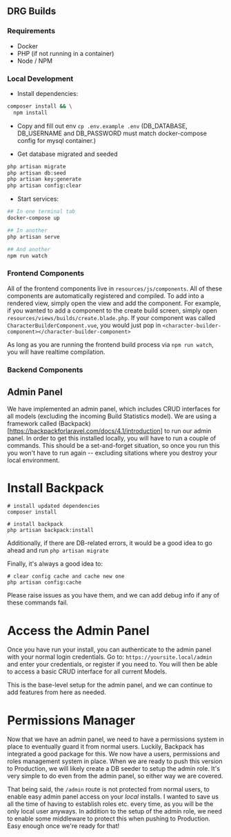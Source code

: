 
## DRG Builds

### Requirements

- Docker
- PHP (if not running in a container)
- Node / NPM

### Local Development

- Install dependencies: 

```bash
composer install && \
  npm install
```

- Copy and fill out env `cp .env.example .env` (DB_DATABASE, DB_USERNAME and DB_PASSWORD must match docker-compose config for mysql container.)

- Get database migrated and seeded

```bash
php artisan migrate
php artisan db:seed
php artisan key:generate
php artisan config:clear
```

- Start services:

```bash
## In one terminal tab
docker-compose up

## In another
php artisan serve

## And another
npm run watch
```

### Frontend Components

All of the frontend components live in `resources/js/components`. All of these components are automatically
registered and compiled. To add into a rendered view, simply open the view and add the component. For example, if
you wanted to add a component to the create build screen, simply open `resources/views/builds/create.blade.php`. If
your component was called `CharacterBuilderComponent.vue`, you would just pop in
`<character-builder-component></character-builder-component>`

As long as you are running the frontend build process via `npm run watch`, you will have realtime compilation.

### Backend Components

## Admin Panel
We have implemented an admin panel, which includes CRUD interfaces for all models (excluding the incoming Build Statistics model). We are using a framework called (Backpack)[https://backpackforlaravel.com/docs/4.1/introduction] to run our admin panel. In order to get this installed locally, you will have to run a couple of commands. This should be a set-and-forget situation, so once you run this you won't have to run again -- excluding sitations where you destroy your local environment.

# Install Backpack

```
# install updated dependencies
composer install

# install backpack
php artisan backpack:install
```

Additionally, if there are DB-related errors, it would be a good idea to go ahead and run `php artisan migrate`

Finally, it's always a good idea to:
```
# clear config cache and cache new one
php artisan config:cache
```


Please raise issues as you have them, and we can add debug info if any of these commands fail.

# Access the Admin Panel
Once you have run your install, you can authenticate to the admin panel with your normal login credentials. Go to: `https://yoursite.local/admin` and enter your credentials, or register if you need to. You will then be able to access a basic CRUD interface for all current Models.

This is the base-level setup for the admin panel, and we can continue to add features from here as needed.

# Permissions Manager
Now that we have an admin panel, we need to have a permissions system in place to eventually guard it from normal users. Luckily, Backpack has integrated a good package for this. We now have a users, permissions and roles management system in place. When we are ready to push this version to Production, we will likely create a DB seeder to setup the admin role. It's very simple to do even from the admin panel, so either way we are covered.

That being said, the `/admin` route is not protected from normal users, to enable easy admin panel access on your *local* installs. I wanted to save us all the time of having to establish roles etc. every time, as you will be the only local user anyways. In addition to the setup of the admin role, we need to enable some middleware to protect this when pushing to Production. Easy enough once we're ready for that!
